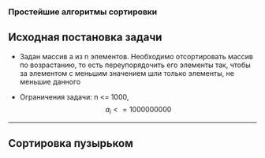 ### Простейшие алгоритмы сортировки

## Исходная постановка задачи

- Задан массив a из n элементов. Необходимо отсортировать массив по возрастанию, то есть переупорядочить его элементы так, чтобы за элементом 
с меньшим значением шли только элементы, не меньшие данного

- Ограничения задачи: n <= 1000, $$a_i <= 1000000000$$

---

## Сортировка пузырьком

